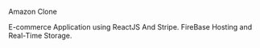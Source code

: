 Amazon Clone 

E-commerce Application using ReactJS And Stripe.
FireBase Hosting and Real-Time Storage.
